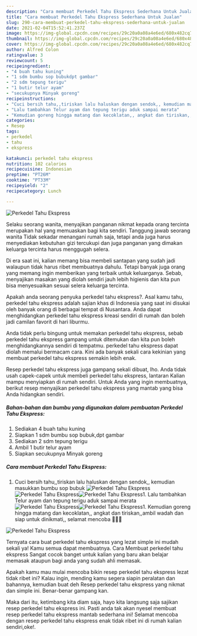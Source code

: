 ```yaml
---
description: "Cara membuat Perkedel Tahu Ekspress Sederhana Untuk Jualan"
title: "Cara membuat Perkedel Tahu Ekspress Sederhana Untuk Jualan"
slug: 290-cara-membuat-perkedel-tahu-ekspress-sederhana-untuk-jualan
date: 2021-02-04T15:52:41.237Z
image: https://img-global.cpcdn.com/recipes/29c20a0a08a4e6ed/680x482cq70/perkedel-tahu-ekspress-foto-resep-utama.jpg
thumbnail: https://img-global.cpcdn.com/recipes/29c20a0a08a4e6ed/680x482cq70/perkedel-tahu-ekspress-foto-resep-utama.jpg
cover: https://img-global.cpcdn.com/recipes/29c20a0a08a4e6ed/680x482cq70/perkedel-tahu-ekspress-foto-resep-utama.jpg
author: Alfred Colon
ratingvalue: 3
reviewcount: 5
recipeingredient:
- "4 buah tahu kuning"
- "1 sdm bumbu sop bubukdpt gambar"
- "2 sdm tepung terigu"
- "1 butir telur ayam"
- "secukupnya Minyak goreng"
recipeinstructions:
- "Cuci bersih tahu,,tiriskan lalu haluskan dengan sendok,, kemudian masukkan bumbu sop bubuk"
- "Lalu tambahkan Telur ayam dan tepung terigu aduk sampai merata"
- "Kemudian goreng hingga matang dan kecoklatan,, angkat dan tiriskan,,ambil wadah dan siap untuk dinikmati,, selamat mencoba 🙏😊😋"
categories:
- Resep
tags:
- perkedel
- tahu
- ekspress

katakunci: perkedel tahu ekspress 
nutrition: 102 calories
recipecuisine: Indonesian
preptime: "PT26M"
cooktime: "PT33M"
recipeyield: "2"
recipecategory: Lunch

---
```



![Perkedel Tahu Ekspress](https://img-global.cpcdn.com/recipes/29c20a0a08a4e6ed/680x482cq70/perkedel-tahu-ekspress-foto-resep-utama.jpg)

Selaku seorang wanita, menyajikan panganan nikmat kepada orang tercinta merupakan hal yang memuaskan bagi kita sendiri. Tanggung jawab seorang  wanita Tidak sekadar menangani rumah saja, tetapi anda juga harus menyediakan kebutuhan gizi tercukupi dan juga panganan yang dimakan keluarga tercinta harus menggugah selera.

Di era  saat ini, kalian memang bisa membeli santapan yang sudah jadi walaupun tidak harus ribet membuatnya dahulu. Tetapi banyak juga orang yang memang ingin memberikan yang terbaik untuk keluarganya. Sebab, menyajikan masakan yang diolah sendiri jauh lebih higienis dan kita pun bisa menyesuaikan sesuai selera keluarga tercinta. 



Apakah anda seorang penyuka perkedel tahu ekspress?. Asal kamu tahu, perkedel tahu ekspress adalah sajian khas di Indonesia yang saat ini disukai oleh banyak orang di berbagai tempat di Nusantara. Anda dapat menghidangkan perkedel tahu ekspress kreasi sendiri di rumah dan boleh jadi camilan favorit di hari liburmu.

Anda tidak perlu bingung untuk memakan perkedel tahu ekspress, sebab perkedel tahu ekspress gampang untuk ditemukan dan kita pun boleh menghidangkannya sendiri di tempatmu. perkedel tahu ekspress dapat diolah memalui bermacam cara. Kini ada banyak sekali cara kekinian yang membuat perkedel tahu ekspress semakin lebih enak.

Resep perkedel tahu ekspress juga gampang sekali dibuat, lho. Anda tidak usah capek-capek untuk membeli perkedel tahu ekspress, lantaran Kalian mampu menyiapkan di rumah sendiri. Untuk Anda yang ingin membuatnya, berikut resep menyajikan perkedel tahu ekspress yang mantab yang bisa Anda hidangkan sendiri.

<!--inarticleads1-->

##### Bahan-bahan dan bumbu yang digunakan dalam pembuatan Perkedel Tahu Ekspress:

1. Sediakan 4 buah tahu kuning
1. Siapkan 1 sdm bumbu sop bubuk,dpt gambar
1. Sediakan 2 sdm tepung terigu
1. Ambil 1 butir telur ayam
1. Siapkan secukupnya Minyak goreng




<!--inarticleads2-->

##### Cara membuat Perkedel Tahu Ekspress:

1. Cuci bersih tahu,,tiriskan lalu haluskan dengan sendok,, kemudian masukkan bumbu sop bubuk
<img src="https://img-global.cpcdn.com/steps/4a5f973b82131b0d/160x128cq70/perkedel-tahu-ekspress-langkah-memasak-1-foto.jpg" alt="Perkedel Tahu Ekspress"><img src="https://img-global.cpcdn.com/steps/9cc7d09f1674d89f/160x128cq70/perkedel-tahu-ekspress-langkah-memasak-1-foto.jpg" alt="Perkedel Tahu Ekspress"><img src="https://img-global.cpcdn.com/steps/824e573f4ed731c0/160x128cq70/perkedel-tahu-ekspress-langkah-memasak-1-foto.jpg" alt="Perkedel Tahu Ekspress">1. Lalu tambahkan Telur ayam dan tepung terigu aduk sampai merata
<img src="https://img-global.cpcdn.com/steps/ed8159bcc9cab6d0/160x128cq70/perkedel-tahu-ekspress-langkah-memasak-2-foto.jpg" alt="Perkedel Tahu Ekspress"><img src="https://img-global.cpcdn.com/steps/d4dd3bad4eb35a07/160x128cq70/perkedel-tahu-ekspress-langkah-memasak-2-foto.jpg" alt="Perkedel Tahu Ekspress">1. Kemudian goreng hingga matang dan kecoklatan,, angkat dan tiriskan,,ambil wadah dan siap untuk dinikmati,, selamat mencoba 🙏😊😋
<img src="https://img-global.cpcdn.com/steps/5ef2f2f565c50390/160x128cq70/perkedel-tahu-ekspress-langkah-memasak-3-foto.jpg" alt="Perkedel Tahu Ekspress">



Ternyata cara buat perkedel tahu ekspress yang lezat simple ini mudah sekali ya! Kamu semua dapat membuatnya. Cara Membuat perkedel tahu ekspress Sangat cocok banget untuk kalian yang baru akan belajar memasak ataupun bagi anda yang sudah ahli memasak.

Apakah kamu mau mulai mencoba bikin resep perkedel tahu ekspress lezat tidak ribet ini? Kalau ingin, mending kamu segera siapin peralatan dan bahannya, kemudian buat deh Resep perkedel tahu ekspress yang nikmat dan simple ini. Benar-benar gampang kan. 

Maka dari itu, ketimbang kita diam saja, hayo kita langsung saja sajikan resep perkedel tahu ekspress ini. Pasti anda tak akan nyesel membuat resep perkedel tahu ekspress mantab sederhana ini! Selamat mencoba dengan resep perkedel tahu ekspress enak tidak ribet ini di rumah kalian sendiri,oke!.

